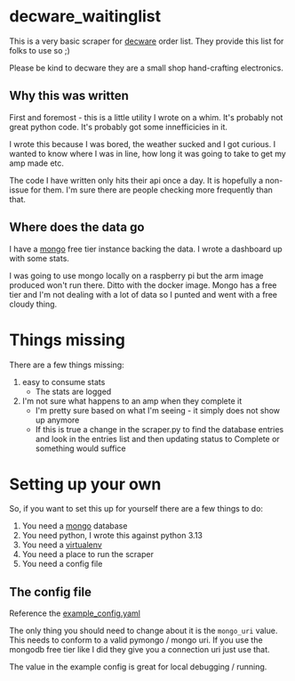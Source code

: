 # decware_waitinglist

This is a very basic scraper for [decware](https://www.decwareproducts.com/) order list. They provide this list for folks to use so ;) 

Please be kind to decware they are a small shop hand-crafting electronics.

## Why this was written

First and foremost - this is a little utility I wrote on a whim. It's probably not great python code. It's probably got some innefficicies in it.

I wrote this because I was bored, the weather sucked and I got curious. I wanted to know where I was in line, how long it was going to take to get my amp made etc.

The code I have written only hits their api once a day. It is hopefully a non-issue for them. I'm sure there are people checking more frequently than that.

## Where does the data go

I have a [mongo](https://www.mongodb.com/) free tier instance backing the data. I wrote a dashboard up with some stats.

I was going to use mongo locally on a raspberry pi but the arm image produced won't run there. Ditto with the docker image. Mongo has a free tier and I'm not dealing with a lot of data so I punted and went with a free cloudy thing.

# Things missing

There are a few things missing:

1. easy to consume stats
    * The stats are logged
1. I'm not sure what happens to an amp when they complete it
    * I'm pretty sure based on what I'm seeing - it simply does not show up anymore
    * If this is true a change in the scraper.py to find the database entries and look in the entries list and then updating status to Complete or something would suffice

# Setting up your own

So, if you want to set this up for yourself there are a few things to do:

1. You need a [mongo](https://www.mongodb.com/) database
1. You need python, I wrote this against python 3.13
1. You need a [virtualenv](https://docs.python.org/3/library/venv.html)
1. You need a place to run the scraper
1. You need a config file

## The config file

Reference the [example_config.yaml](https://github.com/bilsch/decware_waitinglist/blob/main/example_config.yaml)

The only thing you should need to change about it is the `mongo_uri` value. This needs to conform to a valid pymongo / mongo uri. If you use the mongodb free tier like I did they give you a connection uri just use that. 

The value in the example config is great for local debugging / running.